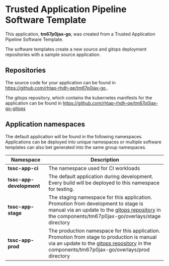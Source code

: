 # Trusted Application Pipeline Software Template

This application, **tm67p0jax-go**, was created from a Trusted Application Pipeline Software Template.

The software templates create a new source and gitops deployment repositories with a sample source application. 

## Repositories

The source code for your application can be found in [https://github.com/rhtap-rhdh-qe/tm67p0jax-go ](https://github.com/rhtap-rhdh-qe/tm67p0jax-go ).
 
The gitops repository, which contains the kubernetes manifests for the application can be found in 
[https://github.com/rhtap-rhdh-qe/tm67p0jax-go-gitops ](https://github.com/rhtap-rhdh-qe/tm67p0jax-go-gitops ) 

## Application namespaces 

The default application will be found in the following namespaces. Applications can be deployed into unique namespaces or multiple software templates can also bet generated into the same group namespaces.  

|  Namespace   |  Description   |  
| -------- | -------- |
| **tssc-app-ci** | The namespace used for CI workloads |
| **tssc-app-development** | The default application during development. Every build will be deployed to this namespace for testing. |
| **tssc-app-stage** | The staging namespace for this application. Promotion from development to stage is manual via an update to the [gitops repository](https://github.com/rhtap-rhdh-qe/tm67p0jax-go-gitops ) in the components/tm67p0jax-go/overlays/stage directory |
| **tssc-app-prod** | The production namespace for this application. Promotion from stage to production is manual via an update to the [gitops repository](https://github.com/rhtap-rhdh-qe/tm67p0jax-go-gitops ) in the components/tm67p0jax-go/overlays/prod directory |